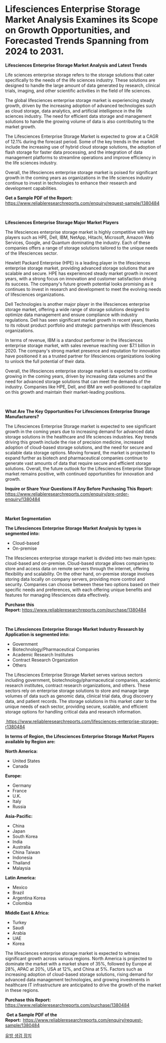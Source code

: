 <p><h1>Lifesciences Enterprise Storage Market Analysis Examines its Scope on Growth Opportunities, and Forecasted Trends Spanning from 2024 to 2031.</h1></p><p><strong>Lifesciences Enterprise Storage Market Analysis and Latest Trends</strong></p>
<p><p>Life sciences enterprise storage refers to the storage solutions that cater specifically to the needs of the life sciences industry. These solutions are designed to handle the large amount of data generated by research, clinical trials, imaging, and other scientific activities in the field of life sciences.</p><p>The global lifesciences enterprise storage market is experiencing steady growth, driven by the increasing adoption of advanced technologies such as cloud storage, data analytics, and artificial intelligence in the life sciences industry. The need for efficient data storage and management solutions to handle the growing volume of data is also contributing to the market growth.</p><p>The Lifesciences Enterprise Storage Market is expected to grow at a CAGR of 12.1% during the forecast period. Some of the key trends in the market include the increasing use of hybrid cloud storage solutions, the adoption of flash storage for faster data processing, and the integration of data management platforms to streamline operations and improve efficiency in the life sciences industry.</p><p>Overall, the lifesciences enterprise storage market is poised for significant growth in the coming years as organizations in the life sciences industry continue to invest in technologies to enhance their research and development capabilities.</p></p>
<p><strong>Get a Sample PDF of the Report:&nbsp;</strong> <a href="https://www.reliableresearchreports.com/enquiry/request-sample/1380484">https://www.reliableresearchreports.com/enquiry/request-sample/1380484</a></p>
<p>&nbsp;</p>
<p><strong>Lifesciences Enterprise Storage Major Market Players</strong></p>
<p><p>The lifesciences enterprise storage market is highly competitive with key players such as HPE, Dell, IBM, NetApp, Hitachi, Microsoft, Amazon Web Services, Google, and Quantum dominating the industry. Each of these companies offers a range of storage solutions tailored to the unique needs of the lifesciences sector.</p><p>Hewlett Packard Enterprise (HPE) is a leading player in the lifesciences enterprise storage market, providing advanced storage solutions that are scalable and secure. HPE has experienced steady market growth in recent years, with a strong focus on innovation and customer satisfaction driving its success. The company's future growth potential looks promising as it continues to invest in research and development to meet the evolving needs of lifesciences organizations.</p><p>Dell Technologies is another major player in the lifesciences enterprise storage market, offering a wide range of storage solutions designed to optimize data management and ensure compliance with industry regulations. Dell has seen significant market growth in recent years, thanks to its robust product portfolio and strategic partnerships with lifesciences organizations.</p><p>In terms of revenue, IBM is a standout performer in the lifesciences enterprise storage market, with sales revenue reaching over $7.1 billion in 2020. The company's strong market presence and reputation for innovation have positioned it as a trusted partner for lifesciences organizations looking to unlock the full potential of their data.</p><p>Overall, the lifesciences enterprise storage market is expected to continue growing in the coming years, driven by increasing data volumes and the need for advanced storage solutions that can meet the demands of the industry. Companies like HPE, Dell, and IBM are well-positioned to capitalize on this growth and maintain their market-leading positions.</p></p>
<p>&nbsp;</p>
<p><strong>What Are The Key Opportunities For Lifesciences Enterprise Storage Manufacturers?</strong></p>
<p><p>The Lifesciences Enterprise Storage market is expected to see significant growth in the coming years due to increasing demand for advanced data storage solutions in the healthcare and life sciences industries. Key trends driving this growth include the rise of precision medicine, increased adoption of cloud-based storage solutions, and the need for secure and scalable data storage options. Moving forward, the market is projected to expand further as biotech and pharmaceutical companies continue to generate vast amounts of data that require secure and efficient storage solutions. Overall, the future outlook for the Lifesciences Enterprise Storage market remains positive, with continued opportunities for innovation and growth.</p></p>
<p><strong>Inquire or Share Your Questions If Any Before Purchasing This Report:</strong> <a href="https://www.reliableresearchreports.com/enquiry/pre-order-enquiry/1380484">https://www.reliableresearchreports.com/enquiry/pre-order-enquiry/1380484</a></p>
<p>&nbsp;</p>
<p><strong>Market Segmentation</strong></p>
<p><strong>The Lifesciences Enterprise Storage Market Analysis by types is segmented into:</strong></p>
<p><ul><li>Cloud-based</li><li>On-premise</li></ul></p>
<p><p>The lifesciences enterprise storage market is divided into two main types: cloud-based and on-premise. Cloud-based storage allows companies to store and access data on remote servers through the internet, offering flexibility and scalability. On the other hand, on-premise storage involves storing data locally on company servers, providing more control and security. Companies can choose between these two options based on their specific needs and preferences, with each offering unique benefits and features for managing lifesciences data effectively.</p></p>
<p><strong>Purchase this Report:&nbsp;</strong><a href="https://www.reliableresearchreports.com/purchase/1380484">https://www.reliableresearchreports.com/purchase/1380484</a></p>
<p>&nbsp;</p>
<p><strong>The Lifesciences Enterprise Storage Market Industry Research by Application is segmented into:</strong></p>
<p><ul><li>Government</li><li>Biotechnology/Pharmaceutical Companies</li><li>Academic Research Institutes</li><li>Contract Research Organization</li><li>Others</li></ul></p>
<p><p>The Lifesciences Enterprise Storage Market serves various sectors including government, biotechnology/pharmaceutical companies, academic research institutes, contract research organizations, and others. These sectors rely on enterprise storage solutions to store and manage large volumes of data such as genomic data, clinical trial data, drug discovery data, and patient records. The storage solutions in this market cater to the unique needs of each sector, providing secure, scalable, and efficient storage options for handling critical data and research information.</p></p>
<p><a href="https://www.reliableresearchreports.com/lifesciences-enterprise-storage-r1380484">&nbsp;https://www.reliableresearchreports.com/lifesciences-enterprise-storage-r1380484</a></p>
<p><strong>In terms of Region, the Lifesciences Enterprise Storage Market Players available by Region are:</strong></p>
<p>
    <p> <strong> North America: </strong>
        <ul>
            <li>United States</li>
            <li>Canada</li>
        </ul>
        </p> 
    <p> <strong> Europe: </strong>
        <ul>
            <li>Germany</li>
            <li>France</li>
            <li>U.K.</li>
            <li>Italy</li>
            <li>Russia</li>
        </ul>
        </p> 
    <p> <strong> Asia-Pacific: </strong>
        <ul>
            <li>China</li>
            <li>Japan</li>
            <li>South Korea</li>
            <li>India</li>
            <li>Australia</li>
            <li>China Taiwan</li>
            <li>Indonesia</li>
            <li>Thailand</li>
            <li>Malaysia</li>
        </ul>
        </p> 
    <p> <strong> Latin America: </strong>
        <ul>
            <li>Mexico</li>
            <li>Brazil</li>
            <li>Argentina Korea</li>
            <li>Colombia</li>
        </ul>
        </p> 
    <p> <strong> Middle East & Africa: </strong>
        <ul>
            <li>Turkey</li>
            <li>Saudi</li>
            <li>Arabia</li>
            <li>UAE</li>
            <li>Korea</li>
        </ul>
    </p>
    </p>
<p><p>The lifesciences enterprise storage market is expected to witness significant growth across various regions. North America is projected to dominate the market with a market share of 35%, followed by Europe at 28%, APAC at 20%, USA at 12%, and China at 5%. Factors such as increasing adoption of cloud-based storage solutions, rising demand for advanced data management technologies, and growing investments in healthcare IT infrastructure are anticipated to drive the growth of the market in these regions.</p></p>
<p><strong>Purchase this Report: </strong><a href="https://www.reliableresearchreports.com/purchase/1380484">https://www.reliableresearchreports.com/purchase/1380484</a></p>
<p>&nbsp;<strong>Get a Sample PDF of the Report:&nbsp;&nbsp;</strong><a href="https://www.reliableresearchreports.com/enquiry/request-sample/1380484">https://www.reliableresearchreports.com/enquiry/request-sample/1380484</a></p>
<p><strong></strong></p>
<p><p><a href="https://medium.com/@antosuigrtley99783676/%EC%9C%A0%EB%B0%A9-%EC%83%9D%EC%B2%B4%EA%B2%80%EC%82%AC%EA%B8%B0%EA%B8%B0-%EC%8B%9C%EC%9E%A5-%EB%B6%84%EC%84%9D-%EA%B7%B8%EC%9D%98-cagr-%EC%8B%9C%EC%9E%A5-%EC%84%B8%EB%B6%84%ED%99%94-%EB%B0%8F-%EC%A0%84-%EC%84%B8%EA%B3%84-%EC%82%B0%EC%97%85-%EA%B0%9C%EC%9A%94-4b7c06b1da2e">유방 생검 장치</a></p></p>